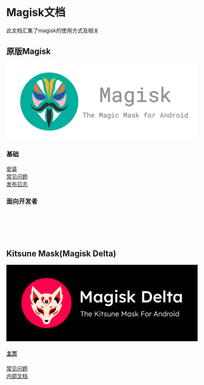 
# Magisk文档

此文档汇集了magisk的使用方式及相关
## 原版Magisk
![](2.png)
### 基础
[安装](安装.md)      
[常见问题](常见问题.md)     
[发布日志](发布/)      
[]()       

### 面向开发者
[]()     
[]()       
[]()        
[]()        
[]()        


## Kitsune Mask(Magisk Delta)
![](1.png)
#### [主页](2.md)       
[常见问题](2常见问题.md)     
[内部文档](2内部文档.md)     